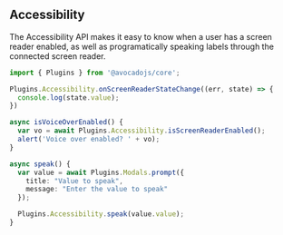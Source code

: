 ## Accessibility

The Accessibility API makes it easy to know when a user has a screen reader enabled, as well as programatically speaking
labels through the connected screen reader.

```typescript
import { Plugins } from '@avocadojs/core';

Plugins.Accessibility.onScreenReaderStateChange((err, state) => {
  console.log(state.value);
})

async isVoiceOverEnabled() {
  var vo = await Plugins.Accessibility.isScreenReaderEnabled();
  alert('Voice over enabled? ' + vo);
}

async speak() {
  var value = await Plugins.Modals.prompt({
    title: "Value to speak",
    message: "Enter the value to speak"
  });

  Plugins.Accessibility.speak(value.value);
}
```

<plugin-api name="accessibility"></plugin-api>